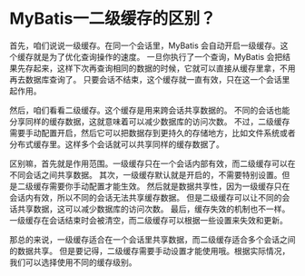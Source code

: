 # MyBatis一二级缓存的区别？

首先，咱们说说一级缓存。在同一个会话里，MyBatis 会自动开启一级缓存。这个缓存就是为了优化查询操作的速度。
一旦你执行了一个查询，MyBatis 会把结果先存起来，这样下次再查询相同的数据的时候，它就可以直接从缓存里拿，不用再去数据库查询了。
只要会话不结束，这个缓存就一直有效，只在这一个会话里起作用。

然后，咱们看看二级缓存。这个缓存是用来跨会话共享数据的。
不同的会话也能分享同样的缓存数据，这就意味着可以减少数据库的访问次数。
不过，二级缓存需要手动配置开启，然后它可以把数据存到更持久的存储地方，比如文件系统或者分布式缓存里。这样多个会话就可以共享同样的缓存数据了。

区别嘛，首先就是作用范围。一级缓存只在一个会话内部有效，而二级缓存可以在不同会话之间共享数据。
其次，一级缓存默认就是开启的，不需要特别设置。但是二级缓存需要你手动配置才能生效。
然后就是数据共享性，因为一级缓存只在会话内有效，所以不同的会话无法共享缓存数据。
但是二级缓存可以让不同的会话共享数据，这可以减少数据库的访问次数。
最后，缓存失效的机制也不一样。一级缓存在会话结束时会被清空，而二级缓存可以根据一些设置来失效和更新。

那总的来说，一级缓存适合在一个会话里共享数据，而二级缓存适合多个会话之间的数据共享。
但是要记得，二级缓存需要手动设置才能使用哦。根据实际情况，我们可以选择使用不同的缓存级别。

